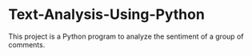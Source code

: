# Text-Analysis-Using-Python
This project is a Python program to analyze the sentiment of a group of comments.
